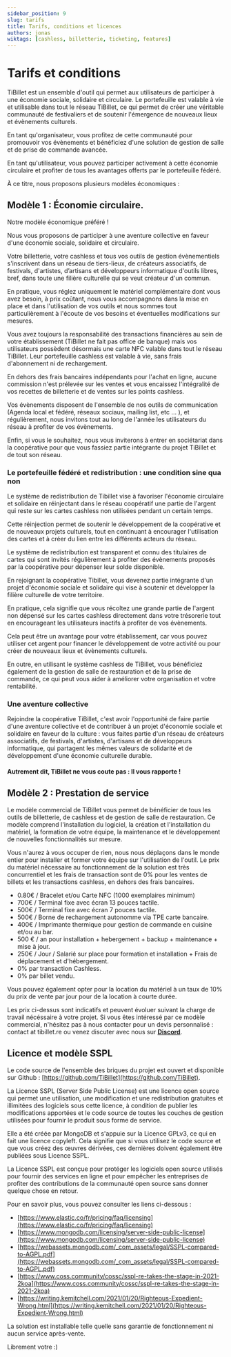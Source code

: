 ```yaml
---
sidebar_position: 9
slug: tarifs
title: Tarifs, conditions et licences
authors: jonas
wiktags: [cashless, billetterie, ticketing, features]
---
```


# Tarifs et conditions

TiBillet est un ensemble d'outil qui permet aux utilisateurs de participer à une économie sociale, solidaire et circulaire. 
Le portefeuille est valable à vie et utilisable dans tout le réseau TiBillet, ce qui permet de créer une véritable 
communauté de festivaliers et de soutenir l'émergence de nouveaux lieux et évènements culturels. 

En tant qu'organisateur, vous profitez de cette communauté pour promouvoir vos évènements et bénéficiez 
d'une solution de gestion de salle et de prise de commande avancée. 

En tant qu'utilisateur, vous pouvez participer activement à cette économie circulaire et profiter de tous les 
avantages offerts par le portefeuille fédéré.

À ce titre, nous proposons plusieurs modèles économiques :

## Modèle 1 : Économie circulaire.

Notre modèle économique préféré !

Nous vous proposons de participer à une aventure collective en faveur d'une économie sociale, solidaire et circulaire.

Votre billetterie, votre cashless et tous vos outils de gestion évènementiels s'inscrivent dans un réseau
de tiers-lieux, de créateurs associatifs, de festivals, d'artistes, d’artisans et
développeurs informatique d'outils libres, bref, dans toute une filière culturelle qui se veut créateur d'un
commun.

En pratique, vous réglez uniquement le matériel complémentaire dont vous avez besoin, à prix coûtant,
nous vous accompagnons dans la mise en place et dans l'utilisation de vos outils et nous sommes tout particulièrement
à l'écoute de vos besoins et éventuelles modifications sur mesures.

Vous avez toujours la responsabilité des transactions financières au sein de votre établissement (TiBillet ne fait pas
office de banque) mais vos utilisateurs possèdent désormais une carte NFC valable dans tout le réseau TiBillet.
Leur portefeuille cashless est valable à vie, sans frais d'abonnement ni de rechargement.

En dehors des frais bancaires indépendants pour l'achat en ligne, aucune commission n'est prélevée sur
les ventes et vous encaissez l'intégralité de vos recettes de billetterie et de ventes sur les points cashless.

Vos évènements disposent de l'ensemble de nos outils de communication (Agenda local et fédéré, réseaux sociaux, mailing
list, etc ... ), et régulièrement, nous invitons tout au long de l'année les utilisateurs du réseau à profiter de vos évènements.

Enfin, si vous le souhaitez, nous vous inviterons à entrer en sociétariat dans la coopérative 
pour que vous fassiez partie intégrante du projet TiBillet et de tout son réseau.

### Le portefeuille fédéré et redistribution : une condition sine qua non

Le système de redistribution de Tibillet vise à favoriser l'économie circulaire et solidaire 
en réinjectant dans le réseau coopératif une partie de l'argent qui reste sur les cartes cashless 
non utilisées pendant un certain temps. 

Cette réinjection permet de soutenir le développement de la coopérative et de nouveaux projets culturels, 
tout en continuant à encourager l'utilisation des cartes et à créer du lien entre les différents acteurs du réseau. 

Le système de redistribution est transparent et connu des titulaires de cartes 
qui sont invités régulièrement à profiter des évènements proposés par la coopérative pour dépenser leur solde disponible.

En rejoignant la coopérative Tibillet, vous devenez partie intégrante d'un projet d'économie sociale et solidaire 
qui vise à soutenir et développer la filière culturelle de votre territoire.

En pratique, cela signifie que vous récoltez une grande partie de l'argent non dépensé sur les cartes cashless 
directement dans votre trésorerie tout en encourageant les utilisateurs inactifs à profiter de vos évènements.

Cela peut être un avantage pour votre établissement, car vous pouvez utiliser cet argent pour financer le développement 
de votre activité ou pour créer de nouveaux lieux et évènements culturels. 

En outre, en utilisant le système cashless de TiBillet, vous bénéficiez également de la gestion de salle 
de restauration et de la prise de commande, ce qui peut vous aider à améliorer votre organisation et votre rentabilité. 

### Une aventure collective

Rejoindre la coopérative TiBillet, c'est avoir l'opportunité de faire partie d'une aventure collective et de 
contribuer à un projet d'économie sociale et solidaire en faveur de la culture : vous faites partie d'un réseau de créateurs associatifs, 
de festivals, d'artistes, d'artisans et de développeurs informatique, qui partagent les mêmes valeurs de solidarité 
et de développement d'une économie culturelle durable.

#### Autrement dit, TiBillet ne vous coute pas : Il vous rapporte !

## Modèle 2 : Prestation de service

Le modèle commercial de TiBillet vous permet de bénéficier de tous les outils de billetterie, de cashless et de gestion 
de salle de restauration. Ce modèle comprend l'installation du logiciel, la création 
et l'installation du matériel, la formation de votre équipe, la maintenance et le développement de nouvelles fonctionnalités sur mesure. 

Vous n'aurez à vous occuper de rien, nous nous déplaçons dans le monde entier pour installer et former votre équipe 
sur l'utilisation de l'outil. Le prix du matériel nécessaire au fonctionnement de la solution est très concurrentiel 
et les frais de transaction sont de 0% pour les ventes de billets et les transactions cashless, en dehors des frais bancaires.

- 0.80€ / Bracelet et/ou Carte NFC (1000 exemplaires minimum)
- 700€ / Terminal fixe avec écran 13 pouces tactile.
- 500€ / Terminal fixe avec écran 7 pouces tactile.
- 500€ / Borne de rechargement autonomme via TPE carte bancaire.
- 400€ / Imprimante thermique pour gestion de commande en cuisine et/ou au bar.
- 500 € / an pour installation + hebergement + backup + maintenance + mise à jour.
- 250€ / Jour / Salarié sur place pour formation et installation + Frais de déplacement et d'hébergement.
- 0% par transaction Cashless.
- 0% par billet vendu.

Vous pouvez également opter pour la location du matériel à un taux de 10% du prix de vente par jour pour de la location à courte durée.

Les prix ci-dessus sont indicatifs et peuvent évoluer suivant la charge de travail nécéssaire à votre projet.
Si vous êtes intéressé par ce modèle commercial, n'hésitez pas à nous contacter pour un devis personnalisé :
contact at tibillet.re ou venez discuter avec nous sur **[Discord](https://discord.gg/7FJvtYx)**.

## Licence et modèle SSPL

Le code source de l'ensemble des briques du projet est ouvert et disponible sur
Github : [https://github.com/TiBillet](https://github.com/TiBillet).

La Licence SSPL (Server Side Public License) est une licence open source qui permet une utilisation, une modification et
une redistribution gratuites et illimitées des logiciels sous cette licence, à condition de publier les modifications
apportées et le code source de toutes les couches de gestion utilisées pour fournir le produit sous forme de service.

Elle a été créée par MongoDB et s'appuie sur la Licence GPLv3, ce qui en fait une licence copyleft. Cela signifie que si
vous utilisez le code source et que vous créez des œuvres dérivées, ces dernières doivent également être publiées sous
Licence SSPL. 

La Licence SSPL est conçue pour protéger les logiciels open source utilisés pour fournir des services en
ligne et pour empêcher les entreprises de profiter des contributions de la communauté open source sans donner quelque
chose en retour.

Pour en savoir plus, vous pouvez consulter les liens ci-dessous :

- [https://www.elastic.co/fr/pricing/faq/licensing](https://www.elastic.co/fr/pricing/faq/licensing)
- [https://www.mongodb.com/licensing/server-side-public-license](https://www.mongodb.com/licensing/server-side-public-license)
- [https://webassets.mongodb.com/_com_assets/legal/SSPL-compared-to-AGPL.pdf](https://webassets.mongodb.com/_com_assets/legal/SSPL-compared-to-AGPL.pdf)
- [https://www.coss.community/cossc/sspl-re-takes-the-stage-in-2021-2koa](https://www.coss.community/cossc/sspl-re-takes-the-stage-in-2021-2koa)
- [https://writing.kemitchell.com/2021/01/20/Righteous-Expedient-Wrong.html](https://writing.kemitchell.com/2021/01/20/Righteous-Expedient-Wrong.html)

La solution est installable telle quelle sans garantie de fonctionnement ni aucun service après-vente.

Librement votre :) 
